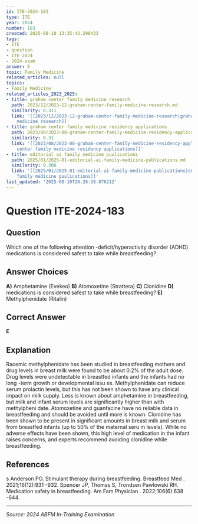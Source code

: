 ```yaml
---
id: ITE-2024-183
type: ITE
year: 2024
number: 183
created: 2025-08-10 13:35:42.298433
tags:
- ITE
- question
- ITE-2024
- 2024-exam
answer: E
topic: Family Medicine
related_articles: null
topics:
- Family Medicine
related_articles_2023_2025:
- title: graham center family medicine research
  path: 2023/12/2023-12-graham-center-family-medicine-research.md
  similarity: 0.311
  link: '[[2023/12/2023-12-graham-center-family-medicine-research|graham center family
    medicine research]]'
- title: graham center family medicine residency applications
  path: 2023/08/2023-08-graham-center-family-medicine-residency-applications.md
  similarity: 0.31
  link: '[[2023/08/2023-08-graham-center-family-medicine-residency-applications|graham
    center family medicine residency applications]]'
- title: editorial ai family medicine puulications
  path: 2025/01/2025-01-editorial-ai-family-medicine-publications.md
  similarity: 0.306
  link: '[[2025/01/2025-01-editorial-ai-family-medicine-publications|editorial ai
    family medicine puulications]]'
last_updated: '2025-08-10T20:26:38.876212'
---
```


# Question ITE-2024-183

## Question
Which one of the following attention -deficit/hyperactivity disorder (ADHD) medications is 
considered safest to take while breastfeeding?

## Answer Choices
**A)** Amphetamine (Evekeo)
**B)** Atomoxetine (Strattera)
**C)** Clonidine
**D)** medications is considered safest to take while breastfeeding?
**E)** Methylphenidate (Ritalin)

## Correct Answer
**E**

## Explanation
Racemic methylphenidate has been studied in breastfeeding mothers and drug levels in breast milk were found to be about 0.2% of the adult dose. Drug levels were undetectable in breastfed infants and the infants had no long -term growth or developmental issu es. Methylphenidate can reduce serum prolactin levels, but this has not been shown to have any clinical impact on milk supply. Less is known about amphetamine in breastfeeding, but milk and infant serum levels are significantly higher than with methylpheni date. Atomoxetine and guanfacine have no reliable data in breastfeeding and should be avoided until more is known. Clonidine has been shown to be present in significant amounts in breast milk and serum from breastfed infants (up to 50% of the maternal seru m levels). While no adverse effects have been shown, this high level of medication in the infant raises concerns, and experts recommend avoiding clonidine while breastfeeding.

## References
s Anderson PO. Stimulant therapy during breastfeeding. Breastfeed Med . 2021;16(12):931 -932. Spencer JP, Thomas S, Trondsen Pawlowski RH. Medication safety in breastfeeding. Am Fam Physician . 2022;106(6):638 -644.

---
*Source: 2024 ABFM In-Training Examination*